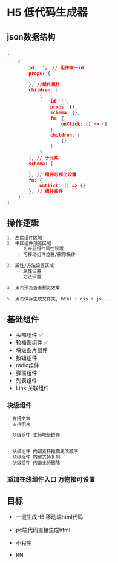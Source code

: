 # H5 低代码生成器

## json数据结构

```json

[
    {
        id: ‘’， // 组件唯一id
        props: {

        }, //组件属性
        children: [
            {
                id: '',
                props: {},
                schema: {},
                fn: {
                    onClick: () => {}
                },
                children: [
                    {}
                ]
            }
        ], // 子元素
        schema: {

        }, // 组件可视化设置
        fn: {
            onClick: () => {}
        }, // 组件事件
    }
]
```

## 操作逻辑

```md
1. 左区组件区域
2. 中区组件预览区域
    - 可开启组件属性设置
    - 可移动组件位置/删除操作

3. 属性/方法设置区域
    - 属性设置
    - 方法设置

4. 点击预览查看预览效果

5. 点击保存生成文件夹, html + css + js ...
```

## 基础组件

- 头部组件     ✅
- 轮播图组件    ✅
- 块级图片组件
- 按钮组件
- radio组件
- 弹窗组件
- 列表组件
- Link 关联组件

### 块级组件

```md
- 支持文本
- 支持图片

- 块级组件 支持块级嵌套


- 块级组件 内部支持拖拽更改顺序
- 块级组件 内部支持复制
- 块级组件 内部支持删除

```

### 添加在线组件入口 万物接可设置


## 目标

- 一键生成H5 移动端html代码

- pc端代码直接生成html

- 小程序

- RN
